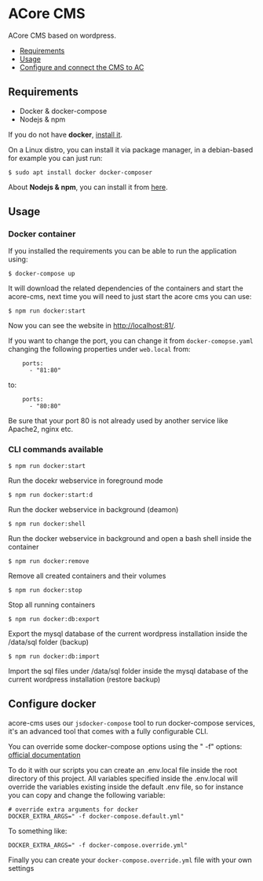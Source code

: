 # ACore CMS

ACore CMS based on wordpress.

- [Requirements](https://github.com/azerothcore/acore-cms#requirements)
- [Usage](https://github.com/azerothcore/acore-cms#usage)
- [Configure and connect the CMS to AC](https://github.com/azerothcore/acore-cms/docs/configure-cms.md)

## Requirements

- Docker & docker-compose
- Nodejs & npm

If you do not have **docker**, [install it](https://docs.docker.com/compose/install/).

On a Linux distro, you can install it via package manager, in a debian-based for example you can just run:
```
$ sudo apt install docker docker-composer
```

About **Nodejs & npm**, you can install it from [here](https://nodejs.org/en/).

## Usage
### Docker container


If you installed the requirements you can be able to run the application using:
```
$ docker-compose up
```

It will download the related dependencies of the containers and start the acore-cms, next time you will need to just start the acore cms you can use:
```
$ npm run docker:start
```

Now you can see the website in [http://localhost:81/](http://localhost:81/).

If you want to change the port, you can change it from `docker-comopse.yaml` changing the following properties under `web.local` from:
```
    ports:
      - "81:80"
```

to:
```
    ports:
      - "80:80"
```

Be sure that your port 80 is not already used by another service like Apache2, nginx etc.

### CLI commands available

```
$ npm run docker:start
```

Run the docekr webservice in foreground mode


```
$ npm run docker:start:d
```

Run the docker webservice in background (deamon)

```
$ npm run docker:shell
```

Run the docker webservice in background and open a bash shell inside the container

```
$ npm run docker:remove
```

Remove all created containers and their volumes

```
$ npm run docker:stop
```

Stop all running containers

```
$ npm run docker:db:export
```

Export the mysql database of the current wordpress installation inside the /data/sql folder (backup)

```
$ npm run docker:db:import
```

Import the sql files under /data/sql folder inside the mysql database of the current wordpress installation (restore backup)

## Configure docker

acore-cms uses our `jsdocker-compose` tool to run docker-compose services, it's an advanced tool that comes with a fully configurable CLI.

You can override some docker-compose options using the " -f" options: [official documentation](https://docs.docker.com/compose/reference/overview/#use--f-to-specify-name-and-path-of-one-or-more-compose-files)

To do it with our scripts you can create an .env.local file inside the root directory of this project. All variables specified inside the .env.local will override the variables existing inside the default .env file, so for instance you can copy and change the following variable:

```
# override extra arguments for docker
DOCKER_EXTRA_ARGS=" -f docker-compose.default.yml"
```

To something like:

```
DOCKER_EXTRA_ARGS=" -f docker-compose.override.yml"
```

Finally you can create your `docker-compose.override.yml` file with your own settings


